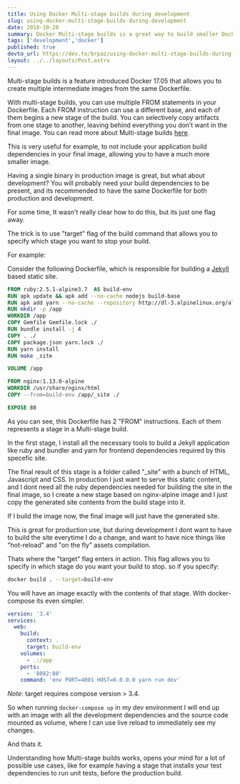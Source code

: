 ```yaml
---
title: Using Docker Multi-stage builds during development
slug: using-docker-multi-stage-builds-during-development
date: 2018-10-20
summary: Docker Multi-stage builds is a great way to build smaller Docker images optimized for production use without having things like build tools in the final image. But what about development? You might need these build tools. In this article I will show you how you can have the best of both worlds with the same Dockerfile and Multi-stage builds.
tags: ['development','docker']
published: true
devto_url: https://dev.to/brpaz/using-docker-multi-stage-builds-during-development-35bc
layout: ../../layouts/Post.astro
---
```


Multi-stage builds is a feature introduced Docker 17.05 that allows you to create multiple intermediate images from the same Dockerfile.

With multi-stage builds, you can use multiple FROM statements in your Dockerfile. Each FROM instruction can use a different base, and each of them begins a new stage of the build. You can selectively copy artifacts from one stage to another, leaving behind everything you don’t want in the final image. You can read more about Multi-stage builds [here](https://docs.docker.com/develop/develop-images/multistage-build/#stop-at-a-specific-build-stage).

This is very useful for example, to not include your application build dependencies in your final image, allowing you to have a much more smaller image.

Having a single binary in production image is great, but what about development? You will probably need your build dependencies to be present, and its recommended to have the same Dockerfile for both production and development.

For some time, It wasn't really clear how to do this, but its just one flag away.

The trick is to use "target" flag of the build command that allows you to specify which stage you want to stop your build.

For example:

Consider the following Dockerfile, which is responsible for building a [Jekyll](https://jekyllrb.com/) based static site.

```dockerfile
FROM ruby:2.5.1-alpine3.7  AS build-env
RUN apk update && apk add --no-cache nodejs build-base
RUN apk add yarn --no-cache --repository http://dl-3.alpinelinux.org/alpine/v3.8/community/ --allow-untrusted
RUN mkdir -p /app
WORKDIR /app
COPY Gemfile Gemfile.lock ./
RUN bundle install -j 4
COPY . ./
COPY package.json yarn.lock ./
RUN yarn install
RUN make _site

VOLUME /app

FROM nginx:1.13.0-alpine
WORKDIR /usr/share/nginx/html
COPY --from=build-env /app/_site ./

EXPOSE 80
```

As you can see, this Dockerfile has 2 "FROM" instructions. Each of them represents a stage in a Multi-stage build.

In the first stage, I install all the necessary tools to build a Jekyll application like ruby and bundler and yarn for frontend dependencies required by this specefic site.

The final result of this stage is a folder called "_site" with a bunch of HTML, Javascript and CSS. In production I just want to serve this static content, and I dont need all the ruby dependencies needed for building the site in the final image, so I create a new stage based on nginx-alpine image and I just copy the generated site contents from the build stage into it.

If I build the image now, the final image will just have the generated site.

This is great for production use, but during development I dont want to have to build the site everytime I do a change, and want to have nice things like "hot-reload" and "on the fly" assets compilation.

Thats where the "target" flag enters in action. This flag allows you to specify in which stage do you want your build to stop. so if you specify:

```bash
docker build . --target=build-env
```

You will have an image exactly with the contents of that stage. With docker-compose its even simpler.

```yaml
version: '3.4'
services:
  web:
    build:
      context: .
      target: build-env
    volumes:
      - .:/app
    ports:
      - '8082:80'
    command: 'env PORT=4001 HOST=0.0.0.0 yarn run dev'
```

*Note*: target requires compose version > 3.4.

So when running ```docker-compose up``` in my dev environment I will end up with an image with all the development dependencies and the source code mounted as volume, where I can use live reload to immediately see my changes.

And thats it.

Understanding how Multi-stage builds works, opens your mind for a lot of possible use cases, like for example having a stage that installs your test dependencies to run unit tests, before the production build.
